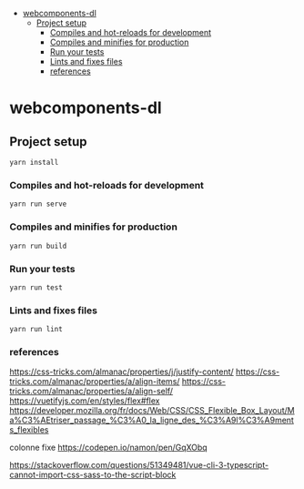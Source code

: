 
- [webcomponents-dl](#webcomponents-dl)
  - [Project setup](#project-setup)
    - [Compiles and hot-reloads for development](#compiles-and-hot-reloads-for-development)
    - [Compiles and minifies for production](#compiles-and-minifies-for-production)
    - [Run your tests](#run-your-tests)
    - [Lints and fixes files](#lints-and-fixes-files)
    - [references](#references)


# webcomponents-dl

## Project setup
```
yarn install
```

### Compiles and hot-reloads for development
```
yarn run serve
```

### Compiles and minifies for production
```
yarn run build
```

### Run your tests
```
yarn run test
```

### Lints and fixes files
```
yarn run lint
```

### references

https://css-tricks.com/almanac/properties/j/justify-content/
https://css-tricks.com/almanac/properties/a/align-items/
https://css-tricks.com/almanac/properties/a/align-self/
https://vuetifyjs.com/en/styles/flex#flex
https://developer.mozilla.org/fr/docs/Web/CSS/CSS_Flexible_Box_Layout/Ma%C3%AEtriser_passage_%C3%A0_la_ligne_des_%C3%A9l%C3%A9ments_flexibles


colonne fixe https://codepen.io/namon/pen/GqXObq

https://stackoverflow.com/questions/51349481/vue-cli-3-typescript-cannot-import-css-sass-to-the-script-block